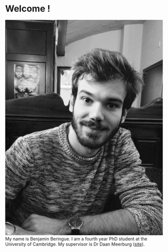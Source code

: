 # Welcome ! 

![Image](images/perso_NB.jpg)  
My name is Benjamin Beringue. I am a fourth year PhD student at the University of Cambridge. My supervisor is
				Dr Daan Meerburg ([site](http://www.cita.utoronto.ca/~meerburg)).

